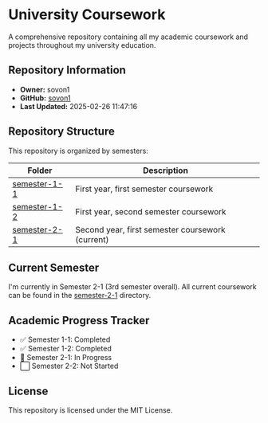 # University Coursework

A comprehensive repository containing all my academic coursework and projects throughout my university education.

## Repository Information
- **Owner:** sovon1
- **GitHub:** [sovon1](https://github.com/sovon1)
- **Last Updated:** 2025-02-26 11:47:16

## Repository Structure

This repository is organized by semesters:

| Folder | Description |
|--------|-------------|
| [semester-1-1](./semester-1-1) | First year, first semester coursework |
| [semester-1-2](./semester-1-2) | First year, second semester coursework |
| [semester-2-1](./semester-2-1) | Second year, first semester coursework (current) |

## Current Semester

I'm currently in Semester 2-1 (3rd semester overall). All current coursework can be found in the [semester-2-1](./semester-2-1) directory.

## Academic Progress Tracker

- ✅ Semester 1-1: Completed
- ✅ Semester 1-2: Completed
- 🔄 Semester 2-1: In Progress
- ⬜ Semester 2-2: Not Started

## License

This repository is licensed under the MIT License.
